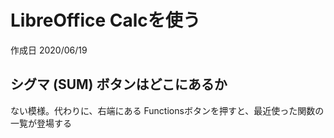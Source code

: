 # LibreOffice Calcを使う

作成日 2020/06/19

## シグマ (SUM) ボタンはどこにあるか

ない模様。代わりに、右端にある Functionsボタンを押すと、最近使った関数の一覧が登場する
